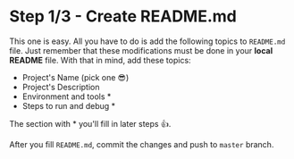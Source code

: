 # Step 1/3 - Create README.md

This one is easy. All you have to do is add the following topics to `README.md` file. Just remember that these modifications must be done in your **local README** file. With that in mind, add these topics:

  - Project's Name (pick one 😎)
  - Project's Description
  - Environment and tools *
  - Steps to run and debug *

The section with * you'll fill in later steps 👍.

After you fill `README.md`, commit the changes and push to `master` branch.
